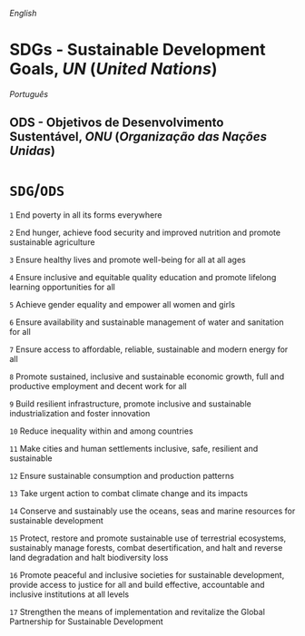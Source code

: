 *English*
# SDGs - Sustainable Development Goals, *UN* (*United Nations*)
*Português*
## ODS - Objetivos de Desenvolvimento Sustentável, *ONU* (*Organização das Nações Unidas*)

#	`SDG`/`ODS`
`1`	End poverty in all its forms everywhere

`2`	End hunger, achieve food security and improved nutrition and promote sustainable agriculture

`3`	Ensure healthy lives and promote well-being for all at all ages

`4`	Ensure inclusive and equitable quality education and promote lifelong learning opportunities for all

`5`	Achieve gender equality and empower all women and girls

`6`	Ensure availability and sustainable management of water and sanitation for all

`7`	Ensure access to affordable, reliable, sustainable and modern energy for all

`8`	Promote sustained, inclusive and sustainable economic growth, full and productive employment and decent work for all

`9`	Build resilient infrastructure, promote inclusive and sustainable industrialization and foster innovation

`10`	Reduce inequality within and among countries

`11`	Make cities and human settlements inclusive, safe, resilient and sustainable

`12`	Ensure sustainable consumption and production patterns

`13`	Take urgent action to combat climate change and its impacts

`14`	Conserve and sustainably use the oceans, seas and marine resources for sustainable development

`15`	Protect, restore and promote sustainable use of terrestrial ecosystems, sustainably manage forests, combat desertification, and halt and reverse land degradation and halt biodiversity loss

`16`	Promote peaceful and inclusive societies for sustainable development, provide access to justice for all and build effective, accountable and inclusive institutions at all levels

`17`	Strengthen the means of implementation and revitalize the Global Partnership for Sustainable Development
